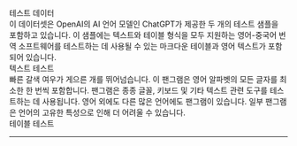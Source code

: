테스트 데이터  
이 데이터셋은 OpenAI의 AI 언어 모델인 ChatGPT가 제공한 두 개의 테스트 샘플을 포함하고 있습니다. 이 샘플에는 텍스트와 테이블 형식을 모두 지원하는 영어-중국어 번역 소프트웨어를 테스트하는 데 사용될 수 있는 마크다운 테이블과 영어 텍스트가 포함되어 있습니다.  
텍스트 테스트  
빠른 갈색 여우가 게으른 개를 뛰어넘습니다. 이 팬그램은 영어 알파벳의 모든 글자를 최소한 한 번씩 포함합니다. 팬그램은 종종 글꼴, 키보드 및 기타 텍스트 관련 도구를 테스트하는 데 사용됩니다. 영어 외에도 다른 많은 언어에도 팬그램이 있습니다. 일부 팬그램은 언어의 고유한 특성으로 인해 더 어려울 수 있습니다.  
테이블 테스트

---

